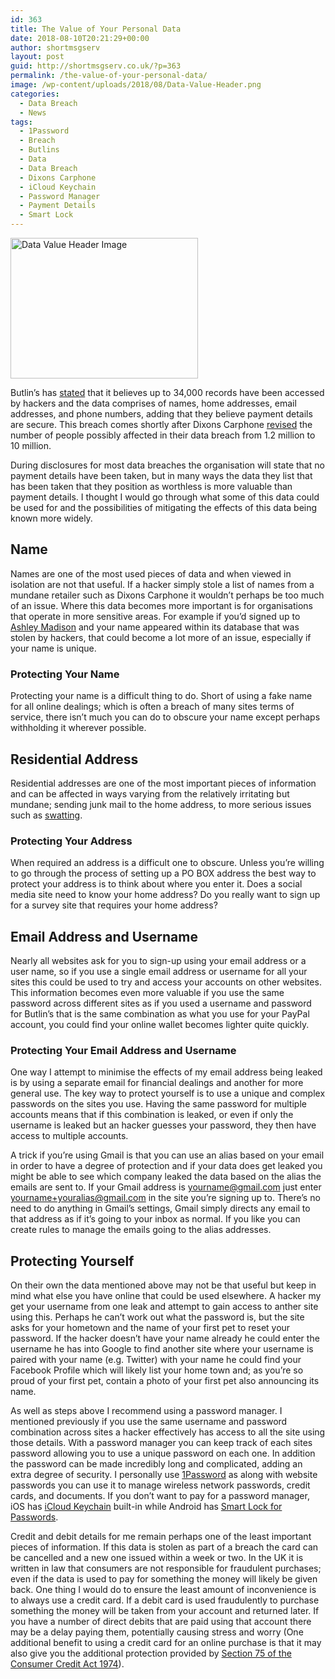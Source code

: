 ```yaml
---
id: 363
title: The Value of Your Personal Data
date: 2018-08-10T20:21:29+00:00
author: shortmsgserv
layout: post
guid: http://shortmsgserv.co.uk/?p=363
permalink: /the-value-of-your-personal-data/
image: /wp-content/uploads/2018/08/Data-Value-Header.png
categories:
  - Data Breach
  - News
tags:
  - 1Password
  - Breach
  - Butlins
  - Data
  - Data Breach
  - Dixons Carphone
  - iCloud Keychain
  - Password Manager
  - Payment Details
  - Smart Lock
---
```

<img class="aligncenter size-medium wp-image-367" src="https://i1.wp.com/shortmsgserv.co.uk/wp-content/uploads/2018/08/Data-Value-Header.png?resize=300%2C225" alt="Data Value Header Image" width="300" height="225" srcset="https://i1.wp.com/shortmsgserv.co.uk/wp-content/uploads/2018/08/Data-Value-Header.png?resize=300%2C225 300w, https://i1.wp.com/shortmsgserv.co.uk/wp-content/uploads/2018/08/Data-Value-Header.png?resize=768%2C576 768w, https://i1.wp.com/shortmsgserv.co.uk/wp-content/uploads/2018/08/Data-Value-Header.png?w=800 800w" sizes="(max-width: 300px) 100vw, 300px" data-recalc-dims="1" />

Butlin&#8217;s has <a href="https://www.theguardian.com/technology/2018/aug/10/butlins-data-hack-guest-details-stolen?CMP=twt_gu" target="_blank" rel="noopener">stated</a> that it believes up to 34,000 records have been accessed by hackers and the data comprises of names, home addresses, email addresses, and phone numbers, adding that they believe payment details are secure. This breach comes shortly after Dixons Carphone <a href="https://www.bbc.co.uk/news/business-45016906" target="_blank" rel="noopener">revised</a> the number of people possibly affected in their data breach from 1.2 million to 10 million.

During disclosures for most data breaches the organisation will state that no payment details have been taken, but in many ways the data they list that has been taken that they position as worthless is more valuable than payment details. I thought I would go through what some of this data could be used for and the possibilities of mitigating the effects of this data being known more widely.

## Name

Names are one of the most used pieces of data and when viewed in isolation are not that useful. If a hacker simply stole a list of names from a mundane retailer such as Dixons Carphone it wouldn&#8217;t perhaps be too much of an issue. Where this data becomes more important is for organisations that operate in more sensitive areas. For example if you&#8217;d signed up to <a href="https://en.wikipedia.org/wiki/Ashley_Madison_data_breach" target="_blank" rel="noopener">Ashley Madison</a> and your name appeared within its database that was stolen by hackers, that could become a lot more of an issue, especially if your name is unique.

### Protecting Your Name

Protecting your name is a difficult thing to do. Short of using a fake name for all online dealings; which is often a breach of many sites terms of service, there isn&#8217;t much you can do to obscure your name except perhaps withholding it wherever possible.

## Residential Address

Residential addresses are one of the most important pieces of information and can be affected in ways varying from the relatively irritating but mundane; sending junk mail to the home address, to more serious issues such as [swatting](https://en.wikipedia.org/wiki/Swatting).

### Protecting Your Address

When required an address is a difficult one to obscure. Unless you&#8217;re willing to go through the process of setting up a PO BOX address the best way to protect your address is to think about where you enter it. Does a social media site need to know your home address? Do you really want to sign up for a survey site that requires your home address?

## Email Address and Username

Nearly all websites ask for you to sign-up using your email address or a user name, so if you use a single email address or username for all your sites this could be used to try and access your accounts on other websites. This information becomes even more valuable if you use the same password across different sites as if you used a username and password for Butlin&#8217;s that is the same combination as what you use for your PayPal account, you could find your online wallet becomes lighter quite quickly.

### Protecting Your Email Address and Username

One way I attempt to minimise the effects of my email address being leaked is by using a separate email for financial dealings and another for more general use. The key way to protect yourself is to use a unique and complex passwords on the sites you use. Having the same password for multiple accounts means that if this combination is leaked, or even if only the username is leaked but an hacker guesses your password, they then have access to multiple accounts.

A trick if you&#8217;re using Gmail is that you can use an alias based on your email in order to have a degree of protection and if your data does get leaked you might be able to see which company leaked the data based on the alias the emails are sent to. If your Gmail address is yourname@gmail.com just enter yourname+youralias@gmail.com in the site you&#8217;re signing up to. There&#8217;s no need to do anything in Gmail&#8217;s settings, Gmail simply directs any email to that address as if it&#8217;s going to your inbox as normal. If you like you can create rules to manage the emails going to the alias addresses.

## Protecting Yourself

On their own the data mentioned above may not be that useful but keep in mind what else you have online that could be used elsewhere. A hacker my get your username from one leak and attempt to gain access to anther site using this. Perhaps he can&#8217;t work out what the password is, but the site asks for your hometown and the name of your first pet to reset your password. If the hacker doesn&#8217;t have your name already he could enter the username he has into Google to find another site where your username is paired with your name (e.g. Twitter) with your name he could find your Facebook Profile which will likely list your home town and; as you&#8217;re so proud of your first pet, contain a photo of your first pet also announcing its name.

As well as steps above I recommend using a password manager. I mentioned previously if you use the same username and password combination across sites a hacker effectively has access to all the site using those details. With a password manager you can keep track of each sites password allowing you to use a unique password on each one. In addition the password can be made incredibly long and complicated, adding an extra degree of security. I personally use <a href="https://1password.com" target="_blank" rel="noopener">1Password</a> as along with website passwords you can use it to manage wireless network passwords, credit cards, and documents. If you don&#8217;t want to pay for a password manager, iOS has <a href="https://support.apple.com/en-gb/HT204085" target="_blank" rel="noopener">iCloud Keychain</a> built-in while Android has [Smart Lock for Passwords](https://support.google.com/accounts/answer/6197437?co=GENIE.Platform%3DDesktop&hl=en).

Credit and debit details for me remain perhaps one of the least important pieces of information. If this data is stolen as part of a breach the card can be cancelled and a new one issued within a week or two. In the UK it is written in law that consumers are not responsible for fraudulent purchases; even if the data is used to pay for something the money will likely be given back. One thing I would do to ensure the least amount of inconvenience is to always use a credit card. If a debit card is used fraudulently to purchase something the money will be taken from your account and returned later. If you have a number of direct debits that are paid using that account there may be a delay paying them, potentially causing stress and worry (One additional benefit to using a credit card for an online purchase is that it may also give you the additional protection provided by <a href="https://www.moneysavingexpert.com/shopping/section75-protect-your-purchases/" target="_blank" rel="noopener">Section 75 of the Consumer Credit Act 1974</a>).

&nbsp;